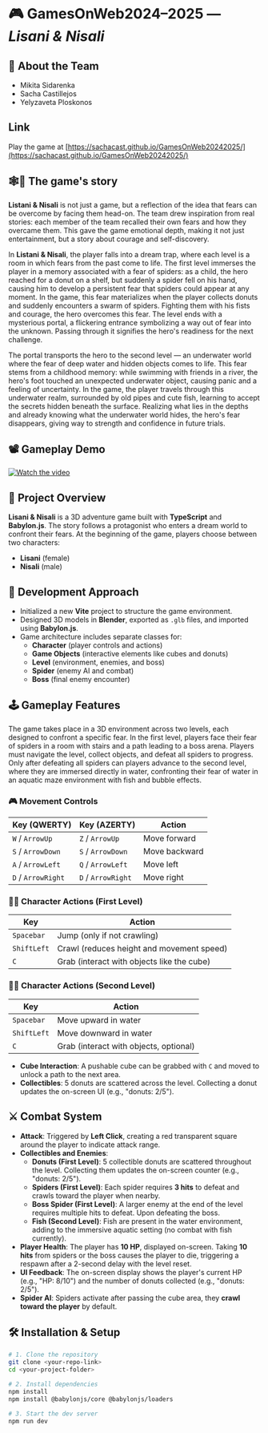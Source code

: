 # 🎮 GamesOnWeb2024–2025 — *Lisani & Nisali*

## 👥 About the Team

- Mikita Sidarenka
- Sacha Castillejos
- Yelyzaveta Ploskonos

## Link
Play the game at [https://sachacast.github.io/GamesOnWeb20242025/](https://sachacast.github.io/GamesOnWeb20242025/)

## 🕸️🌊 The game's story

**Listani & Nisali** is not just a game, but a reflection of the idea that fears can be overcome by facing them head-on. The team drew inspiration from real stories: each member of the team recalled their own fears and how they overcame them. This gave the game emotional depth, making it not just entertainment, but a story about courage and self-discovery.

In **Listani & Nisali**, the player falls into a dream trap, where each level is a room in which fears from the past come to life. The first level immerses the player in a memory associated with a fear of spiders: as a child, the hero reached for a donut on a shelf, but suddenly a spider fell on his hand, causing him to develop a persistent fear that spiders could appear at any moment. In the game, this fear materializes when the player collects donuts and suddenly encounters a swarm of spiders. Fighting them with his fists and courage, the hero overcomes this fear. The level ends with a mysterious portal, a flickering entrance symbolizing a way out of fear into the unknown. Passing through it signifies the hero's readiness for the next challenge.

The portal transports the hero to the second level — an underwater world where the fear of deep water and hidden objects comes to life. This fear stems from a childhood memory: while swimming with friends in a river, the hero's foot touched an unexpected underwater object, causing panic and a feeling of uncertainty. In the game, the player travels through this underwater realm, surrounded by old pipes and cute fish, learning to accept the secrets hidden beneath the surface. Realizing what lies in the depths and already knowing what the underwater world hides, the hero's fear disappears, giving way to strength and confidence in future trials.

## 📽️ Gameplay Demo

[![Watch the video](https://img.youtube.com/vi/L8MAer8B1j8/maxresdefault.jpg)](https://www.youtube.com/watch?v=L8MAer8B1j8)

## 🌌 Project Overview

**Lisani & Nisali** is a 3D adventure game built with **TypeScript** and **Babylon.js**. The story follows a protagonist who enters a dream world to confront their fears. At the beginning of the game, players choose between two characters:
- **Lisani** (female)
- **Nisali** (male)

## 🚀 Development Approach

- Initialized a new **Vite** project to structure the game environment.
- Designed 3D models in **Blender**, exported as `.glb` files, and imported using **Babylon.js**.
- Game architecture includes separate classes for:
  - **Character** (player controls and actions)
  - **Game Objects** (interactive elements like cubes and donuts)
  - **Level** (environment, enemies, and boss)
  - **Spider** (enemy AI and combat)
  - **Boss** (final enemy encounter)

## 🕹 Gameplay Features

The game takes place in a 3D environment across two levels, each designed to confront a specific fear. In the first level, players face their fear of spiders in a room with stairs and a path leading to a boss arena. Players must navigate the level, collect objects, and defeat all spiders to progress. Only after defeating all spiders can players advance to the second level, where they are immersed directly in water, confronting their fear of water in an aquatic maze environment with fish and bubble effects.

### 🎮 Movement Controls

| Key (QWERTY)       | Key (AZERTY)       | Action         |
|--------------------|--------------------|----------------|
| `W` / `ArrowUp`    | `Z` / `ArrowUp`    | Move forward   |
| `S` / `ArrowDown`  | `S` / `ArrowDown`  | Move backward  |
| `A` / `ArrowLeft`  | `Q` / `ArrowLeft`  | Move left      |
| `D` / `ArrowRight` | `D` / `ArrowRight` | Move right     |

### 🏃‍♂️ Character Actions (First Level)

| Key         | Action                                     |
|-------------|--------------------------------------------|
| `Spacebar`  | Jump (only if not crawling)                |
| `ShiftLeft` | Crawl (reduces height and movement speed)  |
| `C`         | Grab (interact with objects like the cube) |

### 🏊‍♂️ Character Actions (Second Level)

| Key         | Action                                     |
|-------------|--------------------------------------------|
| `Spacebar`  | Move upward in water                       |
| `ShiftLeft` | Move downward in water                     |
| `C`         | Grab (interact with objects, optional)     |

- **Cube Interaction**: A pushable cube can be grabbed with `C` and moved to unlock a path to the next area.
- **Collectibles**: 5 donuts are scattered across the level. Collecting a donut updates the on-screen UI (e.g., "donuts: 2/5").

## ⚔️ Combat System

- **Attack**: Triggered by **Left Click**, creating a red transparent square around the player to indicate attack range.
- **Collectibles and Enemies**:
  - **Donuts (First Level)**: 5 collectible donuts are scattered throughout the level. Collecting them updates the on-screen counter (e.g., "donuts: 2/5").
  - **Spiders (First Level)**: Each spider requires **3 hits** to defeat and crawls toward the player when nearby.
  - **Boss Spider (First Level)**: A larger enemy at the end of the level requires multiple hits to defeat. Upon defeating the boss.
  - **Fish (Second Level)**: Fish are present in the water environment, adding to the immersive aquatic setting (no combat with fish currently).
- **Player Health**: The player has **10 HP**, displayed on-screen. Taking **10 hits** from spiders or the boss causes the player to die, triggering a respawn after a 2-second delay with the level reset.
- **UI Feedback**: The on-screen display shows the player's current HP (e.g., "HP: 8/10") and the number of donuts collected (e.g., "donuts: 2/5").
- **Spider AI**: Spiders activate after passing the cube area, they **crawl toward the player** by default.

## 🛠 Installation & Setup

```bash
# 1. Clone the repository
git clone <your-repo-link>
cd <your-project-folder>

# 2. Install dependencies
npm install
npm install @babylonjs/core @babylonjs/loaders

# 3. Start the dev server
npm run dev
```
